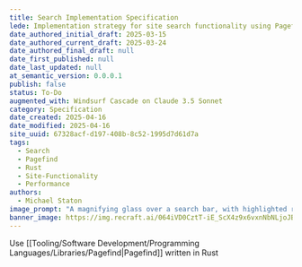 ```yaml
---
title: Search Implementation Specification
lede: Implementation strategy for site search functionality using Pagefind
date_authored_initial_draft: 2025-03-15
date_authored_current_draft: 2025-03-24
date_authored_final_draft: null
date_first_published: null
date_last_updated: null
at_semantic_version: 0.0.0.1
publish: false
status: To-Do
augmented_with: Windsurf Cascade on Claude 3.5 Sonnet
category: Specification
date_created: 2025-04-16
date_modified: 2025-04-16
site_uuid: 67328acf-d197-408b-8c52-1995d7d61d7a
tags:
  - Search
  - Pagefind
  - Rust
  - Site-Functionality
  - Performance
authors:
  - Michael Staton
image_prompt: "A magnifying glass over a search bar, with highlighted results appearing on a digital interface. The image conveys discovery, clarity, and the power of effective search tools."
banner_image: https://img.recraft.ai/064iVD0CztT-iE_ScX4z9x6vxnNbNLjoJBoEmOkjQyo/rs:fit:1024:1820:0/raw:1/plain/abs://external/images/047f0e89-c3e8-4202-b823-ede7de950dba
---
```


Use [[Tooling/Software Development/Programming Languages/Libraries/Pagefind|Pagefind]] written in Rust 
